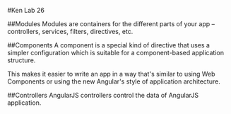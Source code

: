 #Ken Lab 26

##Modules
Modules are containers for the different parts of your app – controllers, services, filters, directives, etc.

##Components
 A component is a special kind of directive that uses a simpler configuration which is suitable for a component-based application structure.

 This makes it easier to write an app in a way that's similar to using Web Components or using the new Angular's style of application architecture.




##Controllers
AngularJS controllers control the data of AngularJS application.
